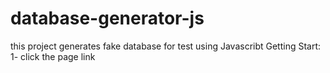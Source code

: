 # database-generator-js
this project generates fake database for test using Javascribt
Getting Start:
1- click the page link 
